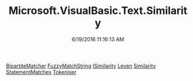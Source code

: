 ﻿---
title: Microsoft.VisualBasic.Text.Similarity
date: 6/19/2016 11:16:13 AM
---

[BipartiteMatcher](T-Microsoft.VisualBasic.Text.Similarity.BipartiteMatcher.html)
[FuzzyMatchString](T-Microsoft.VisualBasic.Text.Similarity.FuzzyMatchString.html)
[ISimilarity](T-Microsoft.VisualBasic.Text.Similarity.ISimilarity.html)
[Leven](T-Microsoft.VisualBasic.Text.Similarity.Leven.html)
[Similarity](T-Microsoft.VisualBasic.Text.Similarity.Similarity.html)
[StatementMatches](T-Microsoft.VisualBasic.Text.Similarity.StatementMatches.html)
[Tokeniser](T-Microsoft.VisualBasic.Text.Similarity.Tokeniser.html)
